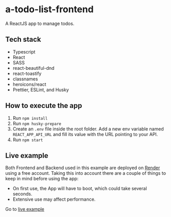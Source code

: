 # a-todo-list-frontend

A ReactJS app to manage todos.

## Tech stack

- Typescript
- React
- SASS
- react-beautiful-dnd
- react-toastify
- classnames
- heroicons/react
- Prettier, ESLint, and Husky

## How to execute the app

1. Run `npm install`
2. Run `npm husky-prepare`
3. Create an `.env` file inside the root folder. Add a new env variable named `REACT_APP_API_URL` and fill its value with the URL pointing to your API.
4. Run `npm start`

## Live example
Both Frontend and Backend used in this example are deployed on [Render](https://render.com/) using a free account. Taking this into account there are a couple of things to keep in mind before using the app:
- On first use, the App will have to boot, which could take several seconds.
- Extensive use may affect performance.

Go to [live example](https://a-todo-list-frontend.onrender.com/)

